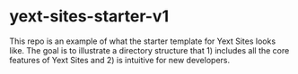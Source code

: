 # yext-sites-starter-v1

This repo is an example of what the starter template for Yext Sites looks like. The goal is to illustrate a directory structure that 1) includes all the core features of Yext Sites and 2) is intuitive for new developers.  

